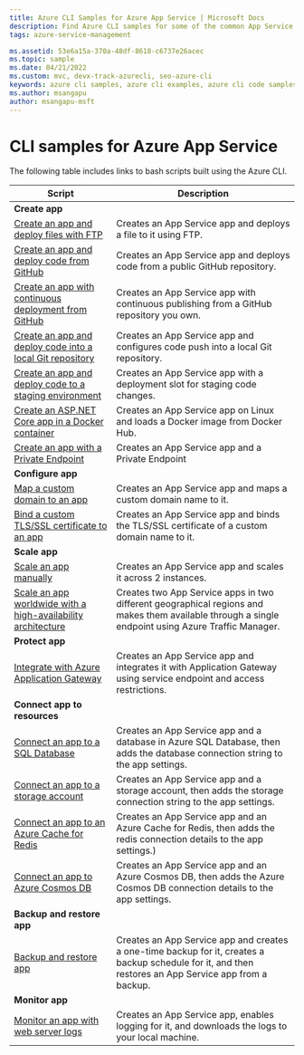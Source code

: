 ```yaml
---
title: Azure CLI Samples for Azure App Service | Microsoft Docs
description: Find Azure CLI samples for some of the common App Service scenarios. Learn how to automate your App Service deployment or management tasks.
tags: azure-service-management

ms.assetid: 53e6a15a-370a-48df-8618-c6737e26acec
ms.topic: sample
ms.date: 04/21/2022
ms.custom: mvc, devx-track-azurecli, seo-azure-cli
keywords: azure cli samples, azure cli examples, azure cli code samples
ms.author: msangapu
author: msangapu-msft
---
```

# CLI samples for Azure App Service

The following table includes links to bash scripts built using the Azure CLI.

| Script | Description |
|-|-|
|**Create app**||
| [Create an app and deploy files with FTP](./scripts/cli-deploy-ftp.md)| Creates an App Service app and deploys a file to it using FTP. |
| [Create an app and deploy code from GitHub](./scripts/cli-deploy-github.md)| Creates an App Service app and deploys code from a public GitHub repository. |
| [Create an app with continuous deployment from GitHub](./scripts/cli-continuous-deployment-github.md)| Creates an App Service app with continuous publishing from a GitHub repository you own. |
| [Create an app and deploy code into a local Git repository](./scripts/cli-deploy-local-git.md) | Creates an App Service app and configures code push into a local Git repository. |
| [Create an app and deploy code to a staging environment](./scripts/cli-deploy-staging-environment.md) | Creates an App Service app with a deployment slot for staging code changes. |
| [Create an ASP.NET Core app in a Docker container](./scripts/cli-linux-docker-aspnetcore.md) | Creates an App Service app on Linux and loads a Docker image from Docker Hub. |
| [Create an app with a Private Endpoint](./scripts/cli-deploy-privateendpoint.md) | Creates an App Service app and a Private Endpoint |
|**Configure app**||
| [Map a custom domain to an app](./scripts/cli-configure-custom-domain.md)| Creates an App Service app and maps a custom domain name to it. |
| [Bind a custom TLS/SSL certificate to an app](./scripts/cli-configure-ssl-certificate.md)| Creates an App Service app and binds the TLS/SSL certificate of a custom domain name to it. |
|**Scale app**||
| [Scale an app manually](./scripts/cli-scale-manual.md) | Creates an App Service app and scales it across 2 instances. |
| [Scale an app worldwide with a high-availability architecture](./scripts/cli-scale-high-availability.md) | Creates two App Service apps in two different geographical regions and makes them available through a single endpoint using Azure Traffic Manager. |
|**Protect app**||
| [Integrate with Azure Application Gateway](./scripts/cli-integrate-app-service-with-application-gateway.md) | Creates an App Service app and integrates it with Application Gateway using service endpoint and access restrictions. |
|**Connect app to resources**||
| [Connect an app to a SQL Database](./scripts/cli-connect-to-sql.md)| Creates an App Service app and a database in Azure SQL Database, then adds the database connection string to the app settings. |
| [Connect an app to a storage account](./scripts/cli-connect-to-storage.md)| Creates an App Service app and a storage account, then adds the storage connection string to the app settings. |
| [Connect an app to an Azure Cache for Redis](./scripts/cli-connect-to-redis.md) | Creates an App Service app and an Azure Cache for Redis, then adds the redis connection details to the app settings.) |
| [Connect an app to Azure Cosmos DB](./scripts/cli-connect-to-documentdb.md) | Creates an App Service app and an Azure Cosmos DB, then adds the Azure Cosmos DB connection details to the app settings. |
|**Backup and restore app**||
| [Backup and restore app](./scripts/cli-backup-schedule-restore.md) | Creates an App Service app and creates a one-time backup for it, creates a backup schedule for it, and then restores an App Service app from a backup. |
|**Monitor app**||
| [Monitor an app with web server logs](./scripts/cli-monitor.md) | Creates an App Service app, enables logging for it, and downloads the logs to your local machine. |
